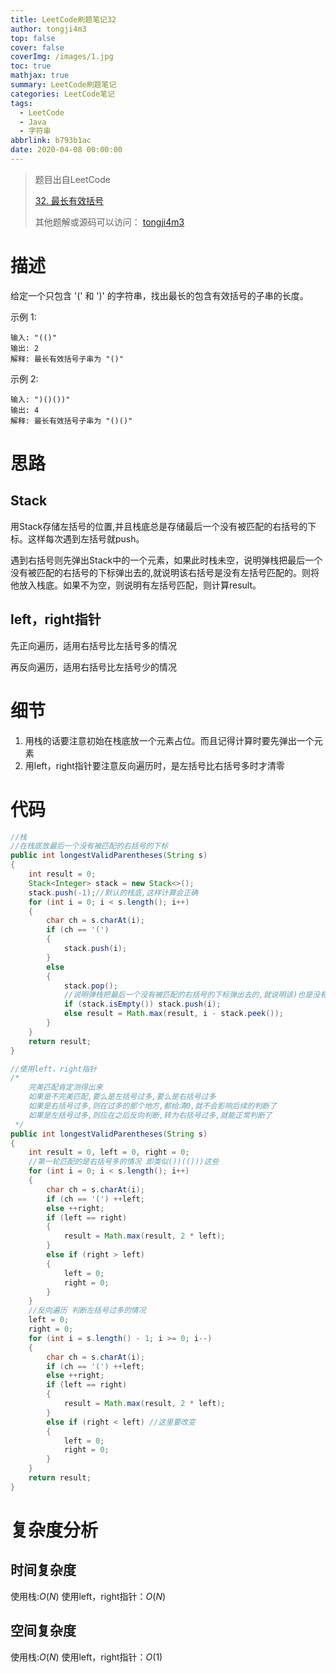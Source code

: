 ```yaml
---
title: LeetCode刷题笔记32
author: tongji4m3
top: false
cover: false
coverImg: /images/1.jpg
toc: true
mathjax: true
summary: LeetCode刷题笔记
categories: LeetCode笔记
tags:
  - LeetCode
  - Java
  - 字符串
abbrlink: b793b1ac
date: 2020-04-08 00:00:00
---
```


> 题目出自LeetCode
>
> [32. 最长有效括号](https://leetcode-cn.com/problems/longest-valid-parentheses/)
>
>
> 其他题解或源码可以访问： [tongji4m3](https://github.com/tongji4m3/LeetCode)



# 描述

给定一个只包含 '(' 和 ')' 的字符串，找出最长的包含有效括号的子串的长度。

示例 1:
```
输入: "(()"
输出: 2
解释: 最长有效括号子串为 "()"
```
示例 2:
```
输入: ")()())"
输出: 4
解释: 最长有效括号子串为 "()()"
```

# 思路
## Stack

用Stack存储左括号的位置,并且栈底总是存储最后一个没有被匹配的右括号的下标。这样每次遇到左括号就push。

遇到右括号则先弹出Stack中的一个元素，如果此时栈未空，说明弹栈把最后一个没有被匹配的右括号的下标弹出去的,就说明该右括号是没有左括号匹配的。则将他放入栈底。如果不为空，则说明有左括号匹配，则计算result。

## left，right指针

先正向遍历，适用右括号比左括号多的情况

再反向遍历，适用右括号比左括号少的情况

# 细节

1. 用栈的话要注意初始在栈底放一个元素占位。而且记得计算时要先弹出一个元素
2. 用left，right指针要注意反向遍历时，是左括号比右括号多时才清零


# 代码
```java
//栈
//在栈底放最后一个没有被匹配的右括号的下标
public int longestValidParentheses(String s)
{
    int result = 0;
    Stack<Integer> stack = new Stack<>();
    stack.push(-1);//默认的栈底,这样计算会正确
    for (int i = 0; i < s.length(); i++)
    {
        char ch = s.charAt(i);
        if (ch == '(')
        {
            stack.push(i);
        }
        else
        {
            stack.pop();
            //说明弹栈把最后一个没有被匹配的右括号的下标弹出去的,就说明该)也是没有(匹配的
            if (stack.isEmpty()) stack.push(i);
            else result = Math.max(result, i - stack.peek());
        }
    }
    return result;
}
```

```java
//使用left，right指针
/*
    完美匹配肯定测得出来
    如果是不完美匹配,要么是左括号过多,要么是右括号过多
    如果是右括号过多,则在过多的那个地方,都给清0,就不会影响后续的判断了
    如果是左括号过多,则应在之后反向判断,转为右括号过多,就能正常判断了
 */
public int longestValidParentheses(String s)
{
    int result = 0, left = 0, right = 0;
    //第一轮匹配的是右括号多的情况 即类似())(()))这些
    for (int i = 0; i < s.length(); i++)
    {
        char ch = s.charAt(i);
        if (ch == '(') ++left;
        else ++right;
        if (left == right)
        {
            result = Math.max(result, 2 * left);
        }
        else if (right > left)
        {
            left = 0;
            right = 0;
        }
    }
    //反向遍历 判断左括号过多的情况
    left = 0;
    right = 0;
    for (int i = s.length() - 1; i >= 0; i--)
    {
        char ch = s.charAt(i);
        if (ch == '(') ++left;
        else ++right;
        if (left == right)
        {
            result = Math.max(result, 2 * left);
        }
        else if (right < left) //这里要改变
        {
            left = 0;
            right = 0;
        }
    }
    return result;
}
```



# 复杂度分析

## 时间复杂度

使用栈:$O(N)$
		使用left，right指针：$O(N)$

## 空间复杂度
使用栈:$O(N)$
		使用left，right指针：$O(1)$